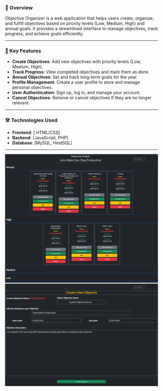 ### 📝 Overview  
Objective Organizer is a web application that helps users create, organize, and fulfill objectives based on priority levels (Low, Medium, High) and annual goals. 
It provides a streamlined interface to manage objectives, track progress, and achieve goals efficiently.

---

### 🔑 Key Features  
- **Create Objectives**: Add new objectives with priority levels (Low, Medium, High).  
- **Track Progress**: View completed objectives and mark them as done.  
- **Annual Objectives**: Set and track long-term goals for the year.  
- **Profile Management**: Create a user profile to store and manage personal objectives.  
- **User Authentication**: Sign up, log in, and manage your account.  
- **Cancel Objectives**: Remove or cancel objectives if they are no longer relevant.  

---

### 🛠️ Technologies Used  
- **Frontend**: [ HTML/CSS]  
- **Backend**: [JavaScript, PHP]  
- **Database**: [MySQL, HeidSQL]  


---
![Homepage](HomePage.png)
![CreateObjective](CreateObjective.png)
